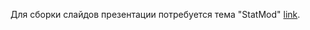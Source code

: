 Для сборки слайдов презентации потребуется тема "StatMod" [link](http://statmod.ru/wiki/latex:slides).